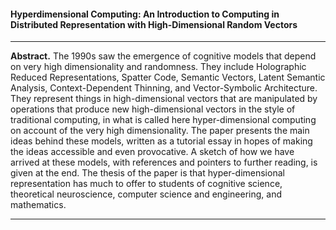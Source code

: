 #### Hyperdimensional Computing: An Introduction to Computing in Distributed Representation with High-Dimensional Random Vectors
---

**Abstract.** The 1990s saw the emergence of cognitive models that depend on very high dimensionality and randomness. They include Holographic Reduced Representations, Spatter Code, Semantic Vectors, Latent Semantic Analysis, Context-Dependent Thinning, and Vector-Symbolic Architecture. They represent things in high-dimensional vectors that are manipulated by operations that produce new high-dimensional vectors in the style of traditional computing, in what is called here hyper-dimensional computing on account of the very high dimensionality. The paper presents the main ideas behind these models, written as a tutorial essay in hopes of making the ideas accessible and even provocative. A sketch of how we have arrived at these models, with references and pointers to further reading, is given at the end. The thesis of the paper is that hyper-dimensional representation has much to offer to students of cognitive science, theoretical neuroscience, computer science and engineering, and mathematics.

---


